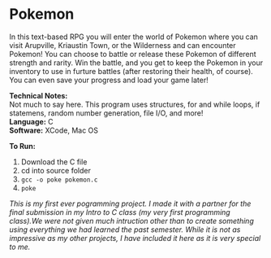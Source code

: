 # Pokemon
In this text-based RPG you will enter the world of Pokemon where you can visit Arupville, Kriaustin Town, or the Wilderness and can encounter Pokemon! You can choose to battle or release these Pokemon of different strength and rarity. Win the battle, and you get to keep the Pokemon in your inventory to use in furture battles (after restoring their health, of course). You can even save your progress and load your game later! 


**Technical Notes:** <br/>
Not much to say here. This program uses structures, for and while loops, if statemens, random number generation, file I/O, and more! <br/>
**Language:** C <br/>
**Software:** XCode, Mac OS <br/>

**To Run:**
1. Download the C file
2. cd into source folder
3. ```gcc -o poke pokemon.c```
4. ```poke```

_This is my first ever pogramming project. I made it with a partner for the final submission in my Intro to C class (my very first programming class).We were not given much intruction other than to create something using everything we had learned the past semester. While it is not as impressive as my other projects, I have included it here as it is very special to me._
